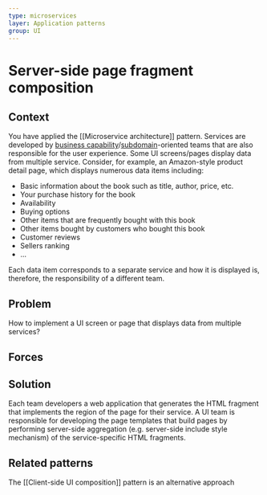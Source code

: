 ```yaml
---
type: microservices
layer: Application patterns
group: UI
---
```

# Server-side page fragment composition

## Context

You have applied the [[Microservice architecture]] pattern. Services are developed by [business capability](https://microservices.io/patterns/decomposition/decompose-by-business-capability.html)/[subdomain](https://microservices.io/patterns/decomposition/decompose-by-subdomain.html)-oriented teams that are also responsible for the user experience. Some UI screens/pages display data from multiple service. Consider, for example, an Amazon-style product detail page, which displays numerous data items including:
- Basic information about the book such as title, author, price, etc.
- Your purchase history for the book
- Availability
- Buying options
- Other items that are frequently bought with this book
- Other items bought by customers who bought this book
- Customer reviews
- Sellers ranking
- …

Each data item corresponds to a separate service and how it is displayed is, therefore, the responsibility of a different team.

## Problem

How to implement a UI screen or page that displays data from multiple services?

## Forces

## Solution

Each team developers a web application that generates the HTML fragment that implements the region of the page for their service. A UI team is responsible for developing the page templates that build pages by performing server-side aggregation (e.g. server-side include style mechanism) of the service-specific HTML fragments.

## Related patterns

The [[Client-side UI composition]] pattern is an alternative approach